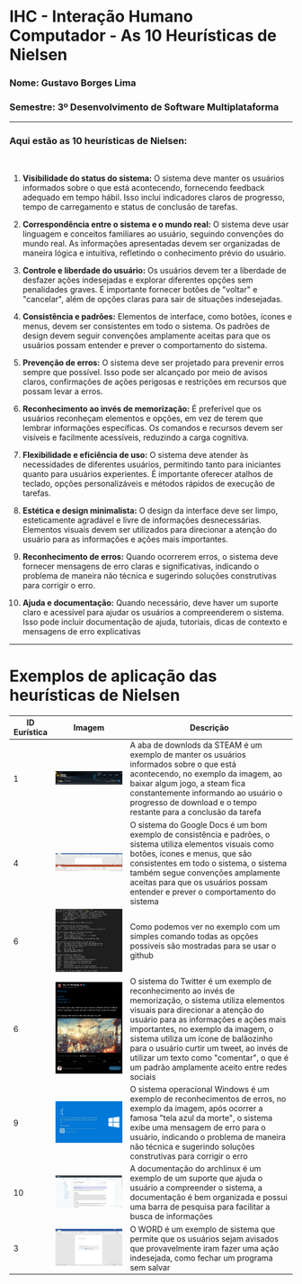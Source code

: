 # IHC - Interação Humano Computador - As 10 Heurísticas de Nielsen
### Nome: Gustavo Borges Lima
### Semestre: 3º Desenvolvimento de Software Multiplataforma

<hr>

### Aqui estão as 10 heurísticas de Nielsen:

<br>

1. **Visibilidade do status do sistema:** O sistema deve manter os usuários informados sobre o que está acontecendo, fornecendo feedback adequado em tempo hábil. Isso inclui indicadores claros de progresso, tempo de carregamento e status de conclusão de tarefas.

2. **Correspondência entre o sistema e o mundo real:** O sistema deve usar linguagem e conceitos familiares ao usuário, seguindo convenções do mundo real. As informações apresentadas devem ser organizadas de maneira lógica e intuitiva, refletindo o conhecimento prévio do usuário.

3. **Controle e liberdade do usuário:** Os usuários devem ter a liberdade de desfazer ações indesejadas e explorar diferentes opções sem penalidades graves. É importante fornecer botões de "voltar" e "cancelar", além de opções claras para sair de situações indesejadas.

4. **Consistência e padrões:** Elementos de interface, como botões, ícones e menus, devem ser consistentes em todo o sistema. Os padrões de design devem seguir convenções amplamente aceitas para que os usuários possam entender e prever o comportamento do sistema.

5. **Prevenção de erros:** O sistema deve ser projetado para prevenir erros sempre que possível. Isso pode ser alcançado por meio de avisos claros, confirmações de ações perigosas e restrições em recursos que possam levar a erros.

6. **Reconhecimento ao invés de memorização:** É preferível que os usuários reconheçam elementos e opções, em vez de terem que lembrar informações específicas. Os comandos e recursos devem ser visíveis e facilmente acessíveis, reduzindo a carga cognitiva.

7. **Flexibilidade e eficiência de uso:** O sistema deve atender às necessidades de diferentes usuários, permitindo tanto para iniciantes quanto para usuários experientes. É importante oferecer atalhos de teclado, opções personalizáveis ​​e métodos rápidos de execução de tarefas.

8. **Estética e design minimalista:** O design da interface deve ser limpo, esteticamente agradável e livre de informações desnecessárias. Elementos visuais devem ser utilizados para direcionar a atenção do usuário para as informações e ações mais importantes.

9. **Reconhecimento de erros:** Quando ocorrerem erros, o sistema deve fornecer mensagens de erro claras e significativas, indicando o problema de maneira não técnica e sugerindo soluções construtivas para corrigir o erro.

10. **Ajuda e documentação:** Quando necessário, deve haver um suporte claro e acessível para ajudar os usuários a compreenderem o sistema. Isso pode incluir documentação de ajuda, tutoriais, dicas de contexto e mensagens de erro explicativas

<hr>

# Exemplos de aplicação das heurísticas de Nielsen
| ID Eurística | Imagem | Descrição |
|--|--|--|
| 1 | ![](./IMG/STEAM.jpeg) | A aba de downlods da STEAM é um exemplo de manter os usuários informados sobre o que está acontecendo, no exemplo da imagem, ao baixar algum jogo, a steam fica constantemente informando ao usuário o progresso de download e o tempo restante para a conclusão da tarefa |
| 4 | ![](./IMG/Word.PNG) | O sistema do Google Docs é um bom exemplo de consistência e padrões, o sistema utiliza elementos visuais como botões, ícones e menus, que são consistentes em todo o sistema, o sistema também segue convenções amplamente aceitas para que os usuários possam entender e prever o comportamento do sistema |
| 6 | ![](./IMG/terminal.PNG) | Como podemos ver no exemplo com um simples comando todas as opções possiveis são mostradas para se usar o github |
| 6 | ![](./IMG/twitter.PNG) | O sistema do Twitter é um exemplo de reconhecimento ao invés de memorização, o sistema utiliza elementos visuais para direcionar a atenção do usuário para as informações e ações mais importantes, no exemplo da imagem, o sistema utiliza um ícone de balãozinho para o usuário curtir um tweet, ao invés de utilizar um texto como "comentar", o que é um padrão amplamente aceito entre redes sociais |
| 9 | ![](./IMG/tela-azul.jpg) | O sistema operacional Windows é um exemplo de reconhecimentos de erros, no exemplo da imagem, após ocorrer a famosa "tela azul da morte", o sistema exibe uma mensagem de erro para o usuário, indicando o problema de maneira não técnica e sugerindo soluções construtivas para corrigir o erro |
| 10 | ![](./IMG/arch.PNG) | A documentação do archlinux é um exemplo de um suporte que ajuda o usuário a compreender o sistema, a documentação é bem organizada e possui uma barra de pesquisa para facilitar a busca de informações |
| 3 | ![](./IMG/word_erro_salvar.PNG) | O WORD é um exemplo de sistema que permite que os usuários sejam avisados que provavelmente iram fazer uma ação indesejada, como fechar um programa sem salvar |
